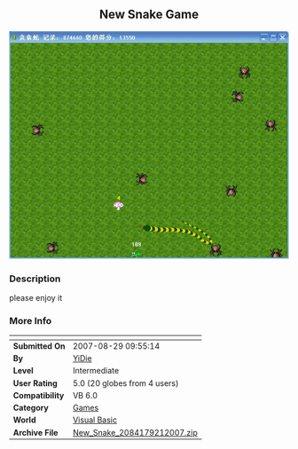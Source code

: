 ﻿<div align="center">

## New Snake Game

<img src="PIC2007921156109309.jpg">
</div>

### Description

please enjoy it
 
### More Info
 


<span>             |<span>
---                |---
**Submitted On**   |2007-08-29 09:55:14
**By**             |[YiDie](https://github.com/Planet-Source-Code/PSCIndex/blob/master/ByAuthor/yidie.md)
**Level**          |Intermediate
**User Rating**    |5.0 (20 globes from 4 users)
**Compatibility**  |VB 6\.0
**Category**       |[Games](https://github.com/Planet-Source-Code/PSCIndex/blob/master/ByCategory/games__1-38.md)
**World**          |[Visual Basic](https://github.com/Planet-Source-Code/PSCIndex/blob/master/ByWorld/visual-basic.md)
**Archive File**   |[New\_Snake\_2084179212007\.zip](https://github.com/Planet-Source-Code/yidie-new-snake-game__1-69371/archive/master.zip)








